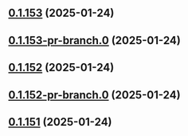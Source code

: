 ## [0.1.153](https://github.com/latha-414/AWS-CICD-web-app/compare/v0.1.153-pr-branch.0...v0.1.153) (2025-01-24)



## [0.1.153-pr-branch.0](https://github.com/latha-414/AWS-CICD-web-app/compare/v0.1.152...v0.1.153-pr-branch.0) (2025-01-24)



## [0.1.152](https://github.com/latha-414/AWS-CICD-web-app/compare/v0.1.152-pr-branch.0...v0.1.152) (2025-01-24)



## [0.1.152-pr-branch.0](https://github.com/latha-414/AWS-CICD-web-app/compare/v0.1.151...v0.1.152-pr-branch.0) (2025-01-24)



## [0.1.151](https://github.com/latha-414/AWS-CICD-web-app/compare/v0.1.151-pr-branch.0...v0.1.151) (2025-01-24)



